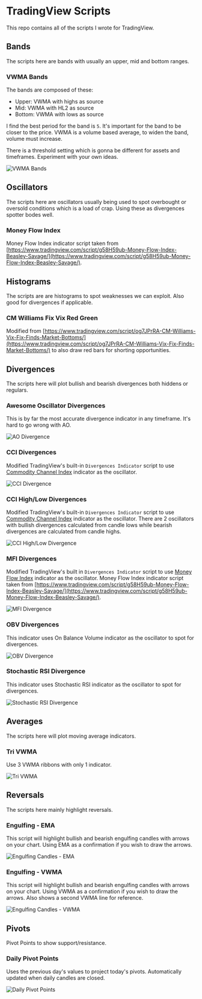 # TradingView Scripts

This repo contains all of the scripts I wrote for TradingView.

## Bands

The scripts here are bands with usually an upper, mid and bottom ranges.

### VWMA Bands

The bands are composed of these:

* Upper: VWMA with highs as source
* Mid: VWMA with HL2 as source
* Bottom: VWMA with lows as source

I find the best period for the band is `5`. It's important for the band to be closer to the price. VWMA is a volume based average, to widen the band, volume must increase.

There is a threshold setting which is gonna be different for assets and timeframes. Experiment with your own ideas.

![VWMA Bands](https://www.tradingview.com/x/bz2mnFAo/)

## Oscillators

The scripts here are oscillators usually being used to spot overbought or oversold conditions which is a load of crap. Using these as divergences spotter bodes well.

### Money Flow Index

Money Flow Index indicator script taken from [https://www.tradingview.com/script/g58H59ub-Money-Flow-Index-Beasley-Savage/](https://www.tradingview.com/script/g58H59ub-Money-Flow-Index-Beasley-Savage/).

## Histograms

The scripts are are histograms to spot weaknesses we can exploit. Also good for divergences if applicable.

### CM Williams Fix Vix Red Green

Modified from [https://www.tradingview.com/script/og7JPrRA-CM-Williams-Vix-Fix-Finds-Market-Bottoms/](https://www.tradingview.com/script/og7JPrRA-CM-Williams-Vix-Fix-Finds-Market-Bottoms/) to also draw red bars for shorting opportunities.

## Divergences

The scripts here will plot bullish and bearish divergences both hiddens or regulars.

### Awesome Oscillator Divergences

This is by far the most accurate divergence indicator in any timeframe. It's hard to go wrong with AO.

![AO Divergence](https://www.tradingview.com/x/gvF1C5F3/)

### CCI Divergences

Modified TradingView's built-in `Divergences Indicator` script to use [Commodity Channel Index](https://www.investopedia.com/terms/c/commoditychannelindex.asp) indicator as the oscillator.

![CCI Divergence](https://www.tradingview.com/x/hNbi7Dnp/)

### CCI High/Low Divergences

Modified TradingView's built-in `Divergences Indicator` script to use [Commodity Channel Index](https://www.investopedia.com/terms/c/commoditychannelindex.asp) indicator as the oscillator. There are 2 oscillators with bullish divergences calculated from candle lows while bearish divergences are calculated from candle highs.

![CCI High/Low Divergence](https://www.tradingview.com/x/jLaK5H5Q/)

### MFI Divergences

Modified TradingView's built in `Divergences Indicator` script to use [Money Flow Index](https://www.investopedia.com/terms/m/mfi.asp) indicator as the oscillator. Money Flow Index indicator script taken from [https://www.tradingview.com/script/g58H59ub-Money-Flow-Index-Beasley-Savage/](https://www.tradingview.com/script/g58H59ub-Money-Flow-Index-Beasley-Savage/).

![MFI Divergence](https://www.tradingview.com/x/W1sAty3D/)

### OBV Divergences

This indicator uses On Balance Volume indicator as the oscillator to spot for divergences.

![OBV Divergence](https://www.tradingview.com/x/EGrGG5IM/)

### Stochastic RSI Divergence

This indicator uses Stochastic RSI indicator as the oscillator to spot for divergences.

![Stochastic RSI Divergence](https://www.tradingview.com/x/7EYAukaG/)

## Averages

The scripts here will plot moving average indicators.

### Tri VWMA

Use 3 VWMA ribbons with only 1 indicator.

![Tri VWMA](https://www.tradingview.com/x/ihqC6HRE/)

## Reversals

The scripts here mainly highlight reversals.

### Engulfing - EMA

This script will highlight bullish and bearish engulfing candles with arrows on your chart. Using EMA as a confirmation if you wish to draw the arrows.

![Engulfing Candles - EMA](https://www.tradingview.com/x/MLs4ArAb/)

### Engulfing - VWMA

This script will highlight bullish and bearish engulfing candles with arrows on your chart. Using VWMA as a confirmation if you wish to draw the arrows. Also shows a second VWMA line for reference.

![Engulfing Candles - VWMA](https://www.tradingview.com/x/jP4lbLP8/)

## Pivots

Pivot Points to show support/resistance.

### Daily Pivot Points

Uses the previous day's values to project today's pivots. Automatically updated when daily candles are closed.

![Daily Pivot Points](https://www.tradingview.com/x/Q7Q9yWad/)
